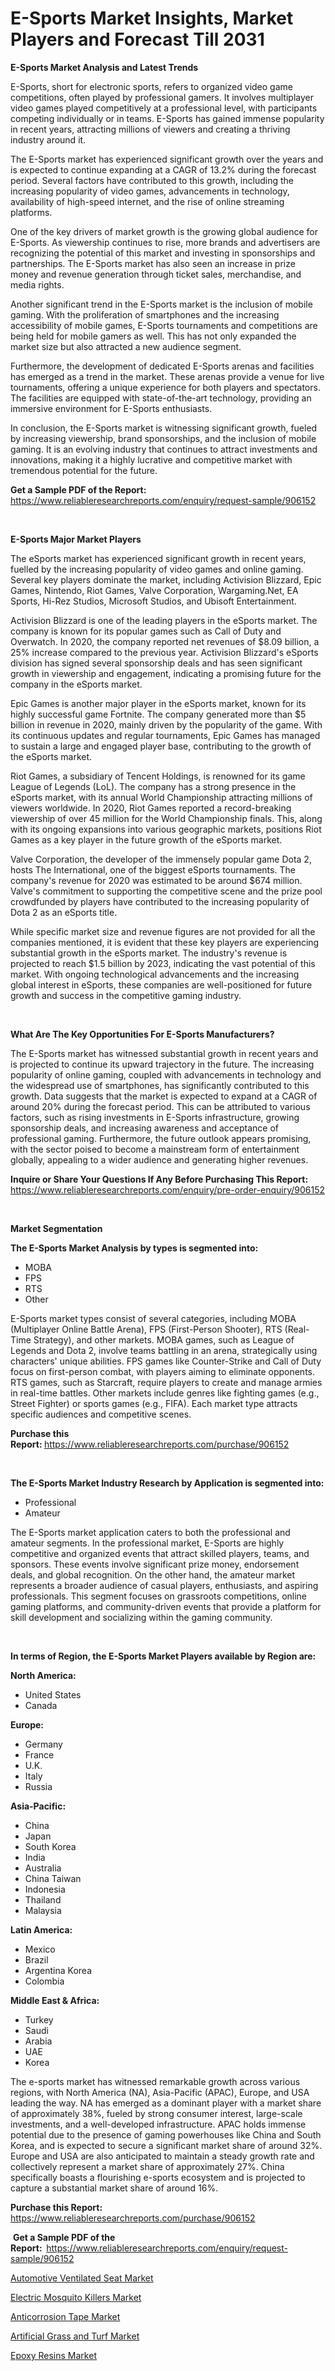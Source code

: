 <p><h1>E-Sports Market Insights, Market Players and Forecast Till 2031</h1></p><p><strong>E-Sports Market Analysis and Latest Trends</strong></p>
<p><p>E-Sports, short for electronic sports, refers to organized video game competitions, often played by professional gamers. It involves multiplayer video games played competitively at a professional level, with participants competing individually or in teams. E-Sports has gained immense popularity in recent years, attracting millions of viewers and creating a thriving industry around it.</p><p>The E-Sports market has experienced significant growth over the years and is expected to continue expanding at a CAGR of 13.2% during the forecast period. Several factors have contributed to this growth, including the increasing popularity of video games, advancements in technology, availability of high-speed internet, and the rise of online streaming platforms.</p><p>One of the key drivers of market growth is the growing global audience for E-Sports. As viewership continues to rise, more brands and advertisers are recognizing the potential of this market and investing in sponsorships and partnerships. The E-Sports market has also seen an increase in prize money and revenue generation through ticket sales, merchandise, and media rights.</p><p>Another significant trend in the E-Sports market is the inclusion of mobile gaming. With the proliferation of smartphones and the increasing accessibility of mobile games, E-Sports tournaments and competitions are being held for mobile gamers as well. This has not only expanded the market size but also attracted a new audience segment.</p><p>Furthermore, the development of dedicated E-Sports arenas and facilities has emerged as a trend in the market. These arenas provide a venue for live tournaments, offering a unique experience for both players and spectators. The facilities are equipped with state-of-the-art technology, providing an immersive environment for E-Sports enthusiasts.</p><p>In conclusion, the E-Sports market is witnessing significant growth, fueled by increasing viewership, brand sponsorships, and the inclusion of mobile gaming. It is an evolving industry that continues to attract investments and innovations, making it a highly lucrative and competitive market with tremendous potential for the future.</p></p>
<p><strong>Get a Sample PDF of the Report:&nbsp;</strong> <a href="https://www.reliableresearchreports.com/enquiry/request-sample/906152">https://www.reliableresearchreports.com/enquiry/request-sample/906152</a></p>
<p>&nbsp;</p>
<p><strong>E-Sports Major Market Players</strong></p>
<p><p>The eSports market has experienced significant growth in recent years, fuelled by the increasing popularity of video games and online gaming. Several key players dominate the market, including Activision Blizzard, Epic Games, Nintendo, Riot Games, Valve Corporation, Wargaming.Net, EA Sports, Hi-Rez Studios, Microsoft Studios, and Ubisoft Entertainment.</p><p>Activision Blizzard is one of the leading players in the eSports market. The company is known for its popular games such as Call of Duty and Overwatch. In 2020, the company reported net revenues of $8.09 billion, a 25% increase compared to the previous year. Activision Blizzard's eSports division has signed several sponsorship deals and has seen significant growth in viewership and engagement, indicating a promising future for the company in the eSports market.</p><p>Epic Games is another major player in the eSports market, known for its highly successful game Fortnite. The company generated more than $5 billion in revenue in 2020, mainly driven by the popularity of the game. With its continuous updates and regular tournaments, Epic Games has managed to sustain a large and engaged player base, contributing to the growth of the eSports market.</p><p>Riot Games, a subsidiary of Tencent Holdings, is renowned for its game League of Legends (LoL). The company has a strong presence in the eSports market, with its annual World Championship attracting millions of viewers worldwide. In 2020, Riot Games reported a record-breaking viewership of over 45 million for the World Championship finals. This, along with its ongoing expansions into various geographic markets, positions Riot Games as a key player in the future growth of the eSports market.</p><p>Valve Corporation, the developer of the immensely popular game Dota 2, hosts The International, one of the biggest eSports tournaments. The company's revenue for 2020 was estimated to be around $674 million. Valve's commitment to supporting the competitive scene and the prize pool crowdfunded by players have contributed to the increasing popularity of Dota 2 as an eSports title.</p><p>While specific market size and revenue figures are not provided for all the companies mentioned, it is evident that these key players are experiencing substantial growth in the eSports market. The industry's revenue is projected to reach $1.5 billion by 2023, indicating the vast potential of this market. With ongoing technological advancements and the increasing global interest in eSports, these companies are well-positioned for future growth and success in the competitive gaming industry.</p></p>
<p>&nbsp;</p>
<p><strong>What Are The Key Opportunities For E-Sports Manufacturers?</strong></p>
<p><p>The E-Sports market has witnessed substantial growth in recent years and is projected to continue its upward trajectory in the future. The increasing popularity of online gaming, coupled with advancements in technology and the widespread use of smartphones, has significantly contributed to this growth. Data suggests that the market is expected to expand at a CAGR of around 20% during the forecast period. This can be attributed to various factors, such as rising investments in E-Sports infrastructure, growing sponsorship deals, and increasing awareness and acceptance of professional gaming. Furthermore, the future outlook appears promising, with the sector poised to become a mainstream form of entertainment globally, appealing to a wider audience and generating higher revenues.</p></p>
<p><strong>Inquire or Share Your Questions If Any Before Purchasing This Report:</strong> <a href="https://www.reliableresearchreports.com/enquiry/pre-order-enquiry/906152">https://www.reliableresearchreports.com/enquiry/pre-order-enquiry/906152</a></p>
<p>&nbsp;</p>
<p><strong>Market Segmentation</strong></p>
<p><strong>The E-Sports Market Analysis by types is segmented into:</strong></p>
<p><ul><li>MOBA</li><li>FPS</li><li>RTS</li><li>Other</li></ul></p>
<p><p>E-Sports market types consist of several categories, including MOBA (Multiplayer Online Battle Arena), FPS (First-Person Shooter), RTS (Real-Time Strategy), and other markets. MOBA games, such as League of Legends and Dota 2, involve teams battling in an arena, strategically using characters' unique abilities. FPS games like Counter-Strike and Call of Duty focus on first-person combat, with players aiming to eliminate opponents. RTS games, such as Starcraft, require players to create and manage armies in real-time battles. Other markets include genres like fighting games (e.g., Street Fighter) or sports games (e.g., FIFA). Each market type attracts specific audiences and competitive scenes.</p></p>
<p><strong>Purchase this Report:&nbsp;</strong><a href="https://www.reliableresearchreports.com/purchase/906152">https://www.reliableresearchreports.com/purchase/906152</a></p>
<p>&nbsp;</p>
<p><strong>The E-Sports Market Industry Research by Application is segmented into:</strong></p>
<p><ul><li>Professional</li><li>Amateur</li></ul></p>
<p><p>The E-Sports market application caters to both the professional and amateur segments. In the professional market, E-Sports are highly competitive and organized events that attract skilled players, teams, and sponsors. These events involve significant prize money, endorsement deals, and global recognition. On the other hand, the amateur market represents a broader audience of casual players, enthusiasts, and aspiring professionals. This segment focuses on grassroots competitions, online gaming platforms, and community-driven events that provide a platform for skill development and socializing within the gaming community.</p></p>
<p>&nbsp;</p>
<p><strong>In terms of Region, the E-Sports Market Players available by Region are:</strong></p>
<p>
    <p> <strong> North America: </strong>
        <ul>
            <li>United States</li>
            <li>Canada</li>
        </ul>
        </p> 
    <p> <strong> Europe: </strong>
        <ul>
            <li>Germany</li>
            <li>France</li>
            <li>U.K.</li>
            <li>Italy</li>
            <li>Russia</li>
        </ul>
        </p> 
    <p> <strong> Asia-Pacific: </strong>
        <ul>
            <li>China</li>
            <li>Japan</li>
            <li>South Korea</li>
            <li>India</li>
            <li>Australia</li>
            <li>China Taiwan</li>
            <li>Indonesia</li>
            <li>Thailand</li>
            <li>Malaysia</li>
        </ul>
        </p> 
    <p> <strong> Latin America: </strong>
        <ul>
            <li>Mexico</li>
            <li>Brazil</li>
            <li>Argentina Korea</li>
            <li>Colombia</li>
        </ul>
        </p> 
    <p> <strong> Middle East & Africa: </strong>
        <ul>
            <li>Turkey</li>
            <li>Saudi</li>
            <li>Arabia</li>
            <li>UAE</li>
            <li>Korea</li>
        </ul>
    </p>
    </p>
<p><p>The e-sports market has witnessed remarkable growth across various regions, with North America (NA), Asia-Pacific (APAC), Europe, and USA leading the way. NA has emerged as a dominant player with a market share of approximately 38%, fueled by strong consumer interest, large-scale investments, and a well-developed infrastructure. APAC holds immense potential due to the presence of gaming powerhouses like China and South Korea, and is expected to secure a significant market share of around 32%. Europe and USA are also anticipated to maintain a steady growth rate and collectively represent a market share of approximately 27%. China specifically boasts a flourishing e-sports ecosystem and is projected to capture a substantial market share of around 16%.</p></p>
<p><strong>Purchase this Report: </strong><a href="https://www.reliableresearchreports.com/purchase/906152">https://www.reliableresearchreports.com/purchase/906152</a></p>
<p>&nbsp;<strong>Get a Sample PDF of the Report:&nbsp;&nbsp;</strong><a href="https://www.reliableresearchreports.com/enquiry/request-sample/906152">https://www.reliableresearchreports.com/enquiry/request-sample/906152</a></p>
<p><strong></strong></p>
<p><p><a href="https://github.com/rahu1506/Market-Research-Report-List-2/blob/main/automotive-ventilated-seat-market.md">Automotive Ventilated Seat Market</a></p><p><a href="https://medium.com/p/dd8351866c9b/edit">Electric Mosquito Killers Market</a></p><p><a href="https://medium.com/p/31e1d5bc3516/edit">Anticorrosion Tape Market</a></p><p><a href="https://medium.com/p/7b6fde35f37b/edit">Artificial Grass and Turf Market</a></p><p><a href="https://github.com/aashishrp/Market-Research-Report-List-2/blob/main/epoxy-resins-market.md">Epoxy Resins Market</a></p></p>